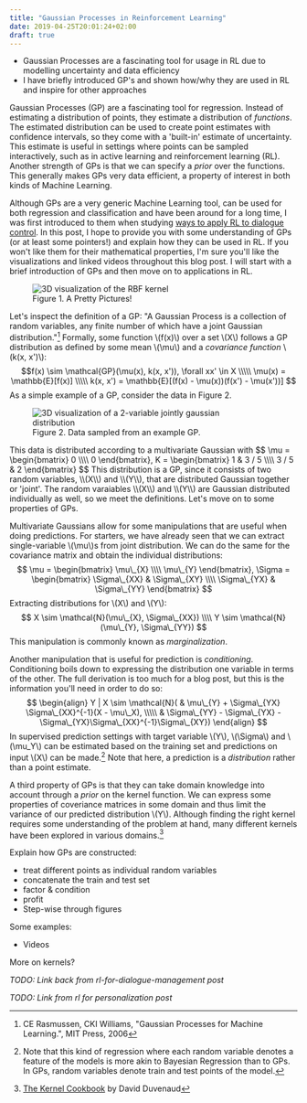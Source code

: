 ```yaml
---
title: "Gaussian Processes in Reinforcement Learning"
date: 2019-04-25T20:01:24+02:00
draft: true
---
```


* Gaussian Processes are a fascinating tool for usage in RL due to modelling uncertainty and data efficiency
* I have briefly introduced GP's and shown how/why they are used in RL and inspire for other
  approaches

Gaussian Processes (GP) are a fascinating tool for regression. Instead of estimating a
distribution of points, they estimate a distribution of *functions*. The estimated distribution
can be used to create point estimates with confidence intervals, so they come with a 'built-in'
estimate of uncertainty. This estimate is useful in settings where points can be sampled
interactively, such as in active learning and reinforcement learning (RL). Another strength of GPs
is that we can specify a *prior* over the functions. This generally makes GPs very data efficient,
a property of interest in both kinds of Machine Learning.

Although GPs are a very generic Machine Learning tool, can be used for both regression and
classification and have been around for a long time, I was first introduced to them when studying
[ways to apply RL to dialogue control](/posts/rl-for-dialogue-management). In this post, I hope to
provide you with some understanding of GPs (or at least some pointers!) and explain how they can
be used in RL. If you won't like them for their mathematical properties, I'm sure you'll like the
visualizations and linked videos throughout this blog post. I will start with a brief introduction
of GPs and then move on to applications in RL.

<figure style="max-width:80%;">
 <img src="/imgs/gp-for-rl/3d-rbf.png"
      alt="3D visualization of the RBF kernel"
      style="max-width:400px;"/>
 <figcaption>Figure 1. A Pretty Pictures!
 </figcaption>
</figure>

Let's inspect the definition of a GP: "A Gaussian Process is a collection of random variables, any
finite number of which have a joint Gaussian distribution."[^1] Formally, some function \\(f(x)\\)
over a set \\(X\\) follows a GP distribution as defined by some mean \\(\mu\\) and a *covariance
function* \\(k(x, x')\\):
    $$f(x) \sim \mathcal{GP}(\mu(x), k(x, x')), \forall xx' \in X \\\\\
      \mu(x) = \mathbb{E}[f(x)]  \\\\\
      k(x, x') = \mathbb{E}[(f(x) - \mu(x))(f(x') - \mu(x'))]
    $$
As a simple example of a GP, consider the data in Figure 2. 
<figure style="max-width:80%;">
 <img src="/imgs/gp-for-rl/MultivariateNormal.png"
      alt="3D visualization of a 2-variable jointly gaussian distribution"
      style="max-width:400px;"/>
 <figcaption>Figure 2. Data sampled from an example GP.
 </figcaption>
</figure>
This data is distributed according to
a multivariate Gaussian with 
$$ \mu = \begin{bmatrix} 0 \\\\ 0 \end{bmatrix},
    K =  \begin{bmatrix} 1 & 3 / 5 \\\\ 3 / 5 & 2 \end{bmatrix}
$$
This distribution is a GP, since it consists of two random variables, \\(X\\) and \\(Y\\), that
are distributed Gaussian together or 'joint'. The random varaiables \\(X\\) and \\(Y\\) are
Gaussian distributed individually as well, so we meet the definitions. Let's move on to some
properties of GPs.

Multivariate Gaussians allow for some manipulations that are useful when doing predictions. For
starters, we have already seen that we can extract single-variable \\(\mu\\)s from joint
distribution. We can do the same for the covariance matrix and obtain the individual distributions:
    $$ \mu = \begin{bmatrix} \mu\_{X} \\\\ \mu\_{Y} \end{bmatrix},
        \Sigma = 
        \begin{bmatrix}
            \Sigma\_{XX} & \Sigma\_{XY} \\\\ \Sigma\_{YX} & \Sigma\_{YY}
        \end{bmatrix}
    $$
Extracting distributions for \\(X\\) and \\(Y\\):
    $$ X \sim \mathcal{N}(\mu\_{X}, \Sigma\_{XX}) \\\\ Y \sim \mathcal{N}(\mu\_{Y}, \Sigma\_{YY}) $$
This manipulation is commonly known as *marginalization*.

Another manipulation that is useful for prediction is *conditioning*. Conditioning boils down to
expressing the distribution one variable in terms of the other. The full derivation is too much
for a blog post, but this is the information you'll need in order to do so:
$$ \begin{align}
    Y | X \sim \mathcal{N}( & \mu\_{Y} + \Sigma\_{YX} \Sigma\_{XX}^{-1}(X - \mu\_X), \\\\\
     & \Sigma\_{YY} - \Sigma\_{YX} - \Sigma\_{YX}\Sigma\_{XX}^{-1}\Sigma\_{XY})
  \end{align}
$$
In supervised prediction settings with target variable \\(Y\\), \\(\Sigma\\) and \\(\mu\_Y\\) can
be estimated based on the training set and predictions on input \\(X\\) can be made.[^2] Note that
here, a prediction is a *distribution* rather than a point estimate.

A third property of GPs is that they can take domain knowledge into account through a *prior* on
the kernel function. We can express some properties of coveriance matrices in some domain and
thus limit the variance of our predicted distribution \\(Y\\). Although finding the right kernel
requires some understanding of the problem at hand, many different kernels have been explored in
various domains.[^3]

Explain how GPs are constructed:
 * treat different points as individual random variables
 * concatenate the train and test set
 * factor & condition
 * profit
 * Step-wise through figures

Some examples:
 * Videos

More on kernels?


*TODO: Link back from rl-for-dialogue-management post*

*TODO: Link from rl for personalization post*

[^1]: CE Rasmussen, CKI Williams, "Gaussian Processes for Machine Learning.", MIT Press, 2006
[^2]: Note that this kind of regression where each random variable denotes a feature of the models
  is more akin to Bayesian Regression than to GPs. In GPs, random variables denote train and test
  points of the model.
[^3]: [The Kernel Cookbook](http://www.cs.toronto.edu/~duvenaud/cookbook/index.html) by David
  Duvenaud
